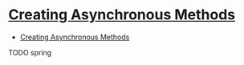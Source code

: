 # [Creating Asynchronous Methods](https://spring.io/guides/gs/async-method/)

- [Creating Asynchronous Methods](#creating-asynchronous-methods)
















TODO spring